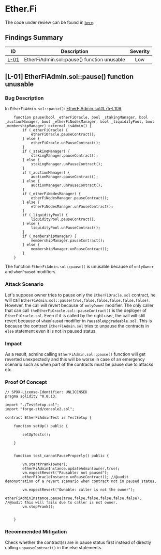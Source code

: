 # Ether.Fi

The code under review can be found in [`here`](https://github.com/hats-finance/ether-fi-0x36c3b77853dec9c4a237a692623293223d4b9bc4/tree/180c708dc7cb3214d68ea9726f1999f67c3551c9).

## Findings Summary

| ID | Description | Severity |
| :-: | - | :-: |
| [L-01](#l-01-etherfiadmin.sol::pause()-function-unusable) | EtherFiAdmin.sol::pause() function unusable | Low |


## [L-01] EtherFiAdmin.sol::pause() function unusable

### Bug Description

In `EtherFiAdmin.sol::pause()`:
[EtherFiAdmin.sol#L75-L106](https://github.com/hats-finance/ether-fi-0x36c3b77853dec9c4a237a692623293223d4b9bc4/blob/180c708dc7cb3214d68ea9726f1999f67c3551c9/src/EtherFiAdmin.sol#L75-L106)

```solidity
    function pause(bool _etherFiOracle, bool _stakingManager, bool _auctionManager, bool _etherFiNodesManager, bool _liquidityPool, bool _membershipManager) external isAdmin() {
        if (_etherFiOracle) {
            etherFiOracle.pauseContract();
        } else {
            etherFiOracle.unPauseContract();
        }
        if (_stakingManager) {
            stakingManager.pauseContract();
        } else {
            stakingManager.unPauseContract();
        }
        if (_auctionManager) {
            auctionManager.pauseContract();
        } else {
            auctionManager.unPauseContract();
        }
        if (_etherFiNodesManager) {
            etherFiNodesManager.pauseContract();
        } else {
            etherFiNodesManager.unPauseContract();
        }
        if (_liquidityPool) {
            liquidityPool.pauseContract();
        } else {
            liquidityPool.unPauseContract();
        }
        if (_membershipManager) {
            membershipManager.pauseContract();
        } else {
            membershipManager.unPauseContract();
        }
    }
```

The function `EtherFiAdmin.sol::pause()` is unusable because of `onlyOwner` and `whenPaused` modifiers.


### Attack Scenario

Let's suppose owner tries to pause only the `EtherFiOracle.sol` contract, he will call `EtherFiAdmin.sol::pause(true,false,false,false,false,false)`. However, the call will revert because of `onlyOwner` modifier. The only caller that can call `theEtherFiOracle.sol::pauseContract()` is the deployer of `EtherFiOracle.sol`. Even if it is called by the right user, the call will still revert because of `whenPaused` modifier in `PausableUpgradeable.sol`. This is because the contract `EtherFiAdmin.sol` tries to unpause the contracts in `else` statement even it is not in paused status.

### Impact

As a result, admins calling `EtherFiAdmin.sol::pause()` function will get reverted unexpectedly and this will be worse in case of an emergency scenario such as when part of the contracts must be pause due to attacks etc.


### Proof Of Concept

```solidity
// SPDX-License-Identifier: UNLICENSED
pragma solidity ^0.8.13;

import "./TestSetup.sol";
import "forge-std/console2.sol";

contract EtherFiAdminTest is TestSetup {

    function setUp() public {

        setUpTests();

    }


    function test_cannotPauseProperly() public {

        vm.startPrank(owner);
        etherFiAdminInstance.updateAdmin(owner,true);
        vm.expectRevert("Pausable: not paused");
        etherFiOracleInstance.unPauseContract(); //@audit demonstration of a revert scenario when contract not in paused status.

        vm.expectRevert("Ownable: caller is not the owner");
        etherFiAdminInstance.pause(true,false,false,false,false,false); //@audit this will fails due to caller is not owner.
        vm.stopPrank();
    

    }
```


### Recommended Mitigation

Check whether the contract(s) are in pause status first instead of directly calling `unpauseContract()` in the else statements.

